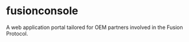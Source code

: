# fusionconsole
A web application portal tailored for OEM partners involved in the Fusion Protocol.
